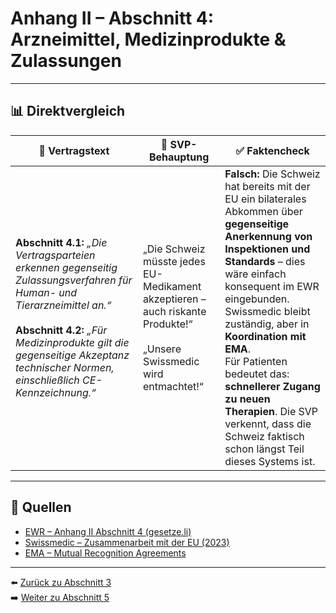 # Anhang II – Abschnitt 4: Arzneimittel, Medizinprodukte & Zulassungen

---

## 📊 Direktvergleich

| 📜 **Vertragstext** | 🧨 **SVP-Behauptung** | ✅ **Faktencheck** |
|---------------------|-----------------------|--------------------|
| **Abschnitt 4.1:** _„Die Vertragsparteien erkennen gegenseitig Zulassungsverfahren für Human- und Tierarzneimittel an.“_ <br><br> **Abschnitt 4.2:** _„Für Medizinprodukte gilt die gegenseitige Akzeptanz technischer Normen, einschließlich CE-Kennzeichnung.“_ | „Die Schweiz müsste jedes EU-Medikament akzeptieren – auch riskante Produkte!“ <br><br> „Unsere Swissmedic wird entmachtet!“ | **Falsch:** Die Schweiz hat bereits mit der EU ein bilaterales Abkommen über **gegenseitige Anerkennung von Inspektionen und Standards** – dies wäre einfach konsequent im EWR eingebunden. <br> Swissmedic bleibt zuständig, aber in **Koordination mit EMA**. <br> Für Patienten bedeutet das: **schnellerer Zugang zu neuen Therapien**. Die SVP verkennt, dass die Schweiz faktisch schon längst Teil dieses Systems ist. |

---

## 🔗 Quellen

- [EWR – Anhang II Abschnitt 4 (gesetze.li)](https://www.gesetze.li/konso/html/1992036#AnhangII)
- [Swissmedic – Zusammenarbeit mit der EU (2023)](https://www.swissmedic.ch/…)
- [EMA – Mutual Recognition Agreements](https://www.ema.europa.eu/)

---

⬅️ [Zurück zu Abschnitt 3](abschnitt_03.md)  
➡️ [Weiter zu Abschnitt 5](abschnitt_05.md)
